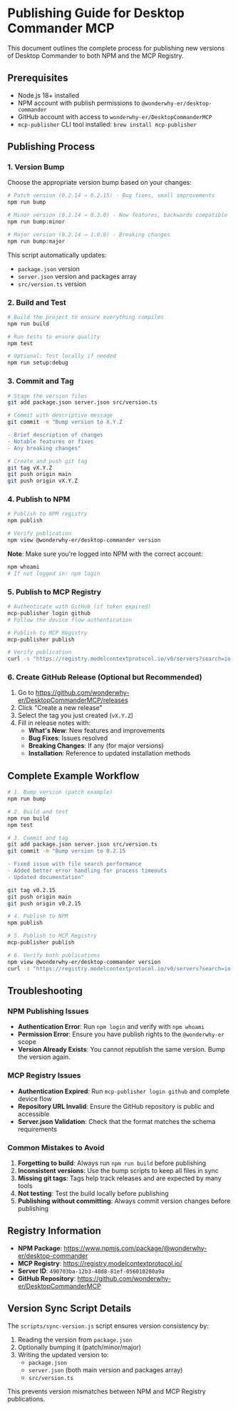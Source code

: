 # Publishing Guide for Desktop Commander MCP

This document outlines the complete process for publishing new versions of Desktop Commander to both NPM and the MCP Registry.

## Prerequisites

- Node.js 18+ installed
- NPM account with publish permissions to `@wonderwhy-er/desktop-commander`
- GitHub account with access to `wonderwhy-er/DesktopCommanderMCP`
- `mcp-publisher` CLI tool installed: `brew install mcp-publisher`

## Publishing Process

### 1. Version Bump

Choose the appropriate version bump based on your changes:

```bash
# Patch version (0.2.14 → 0.2.15) - Bug fixes, small improvements
npm run bump

# Minor version (0.2.14 → 0.3.0) - New features, backwards compatible
npm run bump:minor

# Major version (0.2.14 → 1.0.0) - Breaking changes
npm run bump:major
```

This script automatically updates:
- `package.json` version
- `server.json` version and packages array
- `src/version.ts` version

### 2. Build and Test

```bash
# Build the project to ensure everything compiles
npm run build

# Run tests to ensure quality
npm test

# Optional: Test locally if needed
npm run setup:debug
```

### 3. Commit and Tag

```bash
# Stage the version files
git add package.json server.json src/version.ts

# Commit with descriptive message
git commit -m "Bump version to X.Y.Z

- Brief description of changes
- Notable features or fixes
- Any breaking changes"

# Create and push git tag
git tag vX.Y.Z
git push origin main
git push origin vX.Y.Z
```

### 4. Publish to NPM

```bash
# Publish to NPM registry
npm publish

# Verify publication
npm view @wonderwhy-er/desktop-commander version
```

**Note**: Make sure you're logged into NPM with the correct account:
```bash
npm whoami
# If not logged in: npm login
```

### 5. Publish to MCP Registry

```bash
# Authenticate with GitHub (if token expired)
mcp-publisher login github
# Follow the device flow authentication

# Publish to MCP Registry
mcp-publisher publish

# Verify publication
curl -s "https://registry.modelcontextprotocol.io/v0/servers?search=io.github.wonderwhy-er/desktop-commander" | jq '.servers[0].version'
```

### 6. Create GitHub Release (Optional but Recommended)

1. Go to https://github.com/wonderwhy-er/DesktopCommanderMCP/releases
2. Click "Create a new release"
3. Select the tag you just created (`vX.Y.Z`)
4. Fill in release notes with:
   - **What's New**: New features and improvements
   - **Bug Fixes**: Issues resolved
   - **Breaking Changes**: If any (for major versions)
   - **Installation**: Reference to updated installation methods

## Complete Example Workflow

```bash
# 1. Bump version (patch example)
npm run bump

# 2. Build and test
npm run build
npm test

# 3. Commit and tag
git add package.json server.json src/version.ts
git commit -m "Bump version to 0.2.15

- Fixed issue with file search performance
- Added better error handling for process timeouts
- Updated documentation"

git tag v0.2.15
git push origin main
git push origin v0.2.15

# 4. Publish to NPM
npm publish

# 5. Publish to MCP Registry
mcp-publisher publish

# 6. Verify both publications
npm view @wonderwhy-er/desktop-commander version
curl -s "https://registry.modelcontextprotocol.io/v0/servers?search=io.github.wonderwhy-er/desktop-commander" | jq '.servers[0].version'
```

## Troubleshooting

### NPM Publishing Issues

- **Authentication Error**: Run `npm login` and verify with `npm whoami`
- **Permission Error**: Ensure you have publish rights to the `@wonderwhy-er` scope
- **Version Already Exists**: You cannot republish the same version. Bump the version again.

### MCP Registry Issues

- **Authentication Expired**: Run `mcp-publisher login github` and complete device flow
- **Repository URL Invalid**: Ensure the GitHub repository is public and accessible
- **Server.json Validation**: Check that the format matches the schema requirements

### Common Mistakes to Avoid

1. **Forgetting to build**: Always run `npm run build` before publishing
2. **Inconsistent versions**: Use the bump scripts to keep all files in sync
3. **Missing git tags**: Tags help track releases and are expected by many tools
4. **Not testing**: Test the build locally before publishing
5. **Publishing without committing**: Always commit version changes before publishing

## Registry Information

- **NPM Package**: https://www.npmjs.com/package/@wonderwhy-er/desktop-commander
- **MCP Registry**: https://registry.modelcontextprotocol.io/
- **Server ID**: `490703ba-12b3-48d8-81ef-056010280a9a`
- **GitHub Repository**: https://github.com/wonderwhy-er/DesktopCommanderMCP

## Version Sync Script Details

The `scripts/sync-version.js` script ensures version consistency by:
1. Reading the version from `package.json`
2. Optionally bumping it (patch/minor/major)
3. Writing the updated version to:
   - `package.json`
   - `server.json` (both main version and packages array)
   - `src/version.ts`

This prevents version mismatches between NPM and MCP Registry publications.

